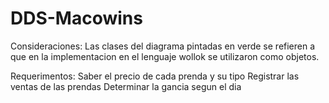 # DDS-Macowins

Consideraciones:
Las clases del diagrama pintadas en verde se refieren a que en la implementacion en el lenguaje wollok se utilizaron como objetos.

Requerimentos:
Saber el precio de cada prenda y su tipo
Registrar las ventas de las prendas 
Determinar la gancia segun el dia


